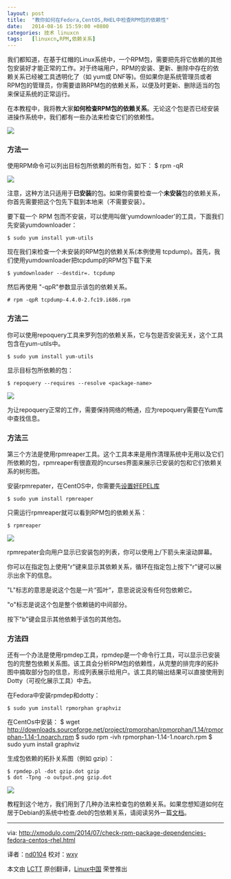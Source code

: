 ```yaml
---
layout: post
title:	"教你如何在Fedora,CentOS,RHEL中检查RPM包的依赖性"
date:	2014-08-16 15:59:00 +0800 
categories:	技术 linuxcn 
tags:	[linuxcn,RPM,依赖关系]
---
```



我们都知道，在基于红帽的Linux系统中，一个RPM包，需要把先将它依赖的其他包安装好才能正常的工作。对于终端用户，RPM的安装、更新、删除中存在的依赖关系已经被工具透明化了（如 yum或 DNF等)。但如果你是系统管理员或者RPM包的管理员，你需要谙熟RPM包的依赖关系，以便及时更新、删除适当的包来保证系统的正常运行。


在本教程中，我将教大家**如何检查RPM包的依赖关系**。无论这个包是否已经安装进操作系统中，我们都有一些办法来检查它们的依赖性。


![](/Asserts/Images//attachment/album/201408/16/155907nwwqghcl9l4jn9aq.jpg)


### 方法一


使用RPM命令可以列出目标包所依赖的所有包，如下： $ rpm -qR


![](/Asserts/Images//attachment/album/201408/16/155913ydy4hntth9dajphh.png)


注意，这种方法只适用于**已安装**的包。如果你需要检查一个**未安装**包的依赖关系，你首先需要把这个包先下载到本地来（不需要安装）。


要下载一个 RPM 包而不安装，可以使用叫做'yumdownloader'的工具，下面我们先安装yumdownloader：



```
$ sudo yum install yum-utils 

```

现在我们来检查一个未安装的RPM包的依赖关系(本例使用 tcpdump)。首先，我们使用yumdownloader把tcpdump的RPM包下载下来



```
$ yumdownloader --destdir=. tcpdump 

```

然后再使用 "-qpR"参数显示该包的依赖关系。



```
# rpm -qpR tcpdump-4.4.0-2.fc19.i686.rpm

```

### 方法二


你可以使用repoquery工具来罗列包的依赖关系，它与包是否安装无关，这个工具包含在yum-utils中。



```
$ sudo yum install yum-utils

```

显示目标包所依赖的包：



```
$ repoquery --requires --resolve <package-name> 

```

![](/Asserts/Images//attachment/album/201408/16/155915fyi33syj71yitk18.png)


为让repoquery正常的工作，需要保持网络的畅通，应为repoquery需要在Yum库中查找信息。


### 方法三


第三个方法是使用rpmreaper工具。这个工具本来是用作清理系统中无用以及它们所依赖的包，rpmreaper有很直观的ncurses界面来展示已安装的包和它们依赖关系的树形图。


安装rpmrepater，在CentOS中，你需要先[设置好EPEL库](http://xmodulo.com/2013/03/how-to-set-up-epel-repository-on-centos.html)



```
$ sudo yum install rpmreaper 

```

只需运行rpmreaper就可以看到RPM包的依赖关系：



```
$ rpmreaper 

```

![](/Asserts/Images//attachment/album/201408/16/160026rw3546mwfcfzw53u.jpg)


rpmrepater会向用户显示已安装包的列表，你可以使用上/下箭头来滚动屏幕。


你可以在指定包上使用"r"键来显示其依赖关系，循环在指定包上按下"r"键可以展示出余下的信息。


"L"标志的意思是说这个包是一片“孤叶”，意思说说没有任何包依赖它。


"o"标志是说这个包是整个依赖链的中间部分。


按下"b"键会显示其他依赖于该包的其他包。


### 方法四


还有一个办法是使用rpmdep工具，rpmdep是一个命令行工具，可以显示已安装包的完整包依赖关系图。该工具会分析RPM包的依赖性，从完整的排完序的拓扑图中摘取部分包的信息，形成列表展示给用户。该工具的输出结果可以直接使用到Dotty（可视化展示工具）中去。


在Fedora中安装rpmdep和dotty：



```
$ sudo yum install rpmorphan graphviz 

```

在CentOs中安装： $ wget <http://downloads.sourceforge.net/project/rpmorphan/rpmorphan/1.14/rpmorphan-1.14-1.noarch.rpm> $ sudo rpm -ivh rpmorphan-1.14-1.noarch.rpm $ sudo yum install graphviz


生成包依赖的拓扑关系图（例如 gzip）：



```
$ rpmdep.pl -dot gzip.dot gzip
$ dot -Tpng -o output.png gzip.dot 

```

![](/Asserts/Images//attachment/album/201408/16/160611rf63cq51sw3w1swf.jpg)


教程到这个地方，我们用到了几种办法来检查包的依赖关系。如果您想知道如何在居于Debian的系统中检查.deb的包依赖关系，请阅读另外一篇[文档](http://xmodulo.com/2013/07/how-to-check-package-dependencies-on-ubuntu-or-debian.html)。




---


 


via: <http://xmodulo.com/2014/07/check-rpm-package-dependencies-fedora-centos-rhel.html>


译者：[nd0104](https://github.com/nd0104) 校对：[wxy](https://github.com/wxy)


本文由 [LCTT](https://github.com/LCTT/TranslateProject) 原创翻译，[Linux中国](http://linux.cn/) 荣誉推出
